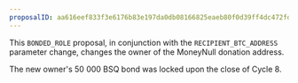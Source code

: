 ```yaml
---
proposalID: aa616eef833f3e6176b83e197da0db08166825eaeb80f0d39ff4dc472fd1af50
---
```


This `BONDED_ROLE` proposal, in conjunction with the `RECIPIENT_BTC_ADDRESS` parameter change, changes the owner of the MoneyNull donation address.

The new owner's 50 000 BSQ bond was locked upon the close of Cycle 8.

